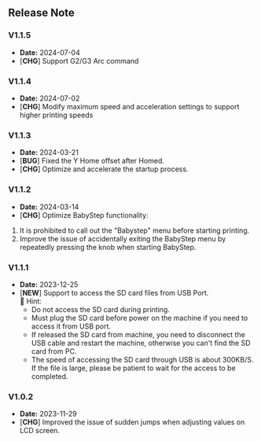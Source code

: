 ## Release Note
### V1.1.5
- **Date:** 2024-07-04
- [**CHG**] Support G2/G3 Arc command

### V1.1.4
- **Date:** 2024-07-02
- [**CHG**] Modify maximum speed and acceleration settings to support higher printing speeds

### V1.1.3
- **Date:** 2024-03-21
- [**BUG**] Fixed the Y Home offset after Homed.
- [**CHG**] Optimize and accelerate the startup process.

### V1.1.2
- **Date:** 2024-03-14
- [**CHG**] Optimize BabyStep functionality: 
1. It is prohibited to call out the "Babystep" menu before starting printing.
2. Improve the issue of accidentally exiting the BabyStep menu by repeatedly pressing the knob when starting BabyStep.

### V1.1.1
- **Date:** 2023-12-25
- [**NEW**] Support to access the SD card files from USB Port.      
  :pushpin: Hint:      
  - Do not access the SD card during printing.
  - Must plug the SD card before power on the machine if you need to access it from USB port.
  - If released the SD card from machine, you need to disconnect the USB cable and restart the machine, otherwise you can't find the SD card from PC.
  - The speed of accessing the SD card through USB is about 300KB/S. If the file is large, please be patient to wait for the access to be completed.

###  V1.0.2
- **Date:** 2023-11-29
- [**CHG**] Improved the issue of sudden jumps when adjusting values on LCD screen.
